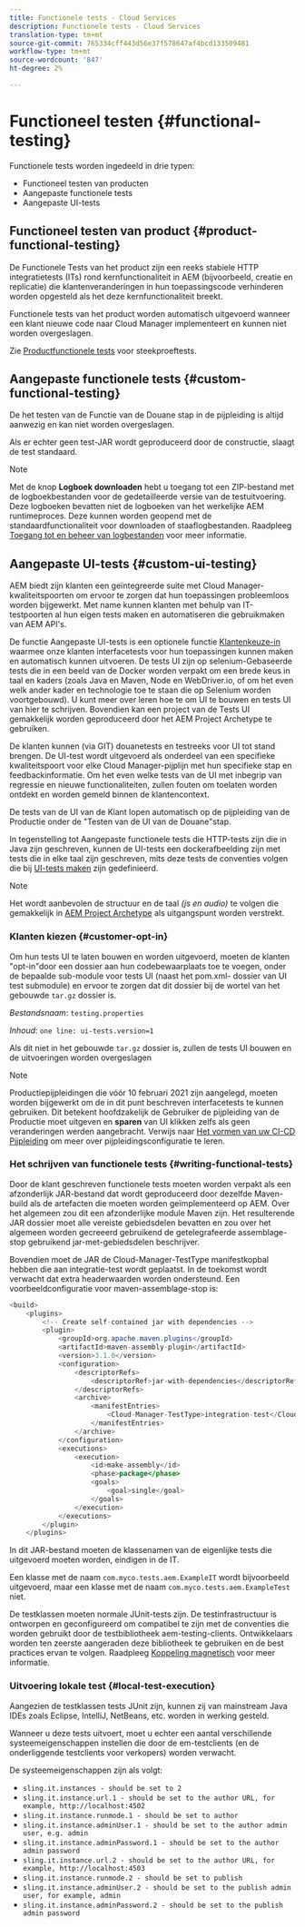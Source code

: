 ```yaml
---
title: Functionele tests - Cloud Services
description: Functionele tests - Cloud Services
translation-type: tm+mt
source-git-commit: 765334cff443d56e37f578647af4bcd133509481
workflow-type: tm+mt
source-wordcount: '847'
ht-degree: 2%

---
```



# Functioneel testen {#functional-testing}

Functionele tests worden ingedeeld in drie typen:

* Functioneel testen van producten
* Aangepaste functionele tests
* Aangepaste UI-tests

## Functioneel testen van product {#product-functional-testing}

De Functionele Tests van het product zijn een reeks stabiele HTTP integratietests (ITs) rond kernfunctionaliteit in AEM (bijvoorbeeld, creatie en replicatie) die klantenveranderingen in hun toepassingscode verhinderen worden opgesteld als het deze kernfunctionaliteit breekt.

Functionele tests van het product worden automatisch uitgevoerd wanneer een klant nieuwe code naar Cloud Manager implementeert en kunnen niet worden overgeslagen.

Zie [Productfunctionele tests](https://github.com/adobe/aem-test-samples/tree/aem-cloud/smoke) voor steekproeftests.

## Aangepaste functionele tests {#custom-functional-testing}

De het testen van de Functie van de Douane stap in de pijpleiding is altijd aanwezig en kan niet worden overgeslagen.

Als er echter geen test-JAR wordt geproduceerd door de constructie, slaagt de test standaard.

>[!NOTE]
>Met de knop **Logboek downloaden** hebt u toegang tot een ZIP-bestand met de logboekbestanden voor de gedetailleerde versie van de testuitvoering. Deze logboeken bevatten niet de logboeken van het werkelijke AEM runtimeproces. Deze kunnen worden geopend met de standaardfunctionaliteit voor downloaden of staaflogbestanden. Raadpleeg [Toegang tot en beheer van logbestanden](/help/implementing/cloud-manager/manage-logs.md) voor meer informatie.

## Aangepaste UI-tests {#custom-ui-testing}

AEM biedt zijn klanten een geïntegreerde suite met Cloud Manager-kwaliteitspoorten om ervoor te zorgen dat hun toepassingen probleemloos worden bijgewerkt. Met name kunnen klanten met behulp van IT-testpoorten al hun eigen tests maken en automatiseren die gebruikmaken van AEM API&#39;s.

De functie Aangepaste UI-tests is een optionele functie [Klantenkeuze-in](#customer-opt-in) waarmee onze klanten interfacetests voor hun toepassingen kunnen maken en automatisch kunnen uitvoeren. De tests UI zijn op selenium-Gebaseerde tests die in een beeld van de Docker worden verpakt om een brede keus in taal en kaders (zoals Java en Maven, Node en WebDriver.io, of om het even welk ander kader en technologie toe te staan die op Selenium worden voortgebouwd). U kunt meer over leren hoe te om UI te bouwen en tests UI van hier te schrijven. Bovendien kan een project van de Tests UI gemakkelijk worden geproduceerd door het AEM Project Archetype te gebruiken.

De klanten kunnen (via GIT) douanetests en testreeks voor UI tot stand brengen. De UI-test wordt uitgevoerd als onderdeel van een specifieke kwaliteitspoort voor elke Cloud Manager-pijplijn met hun specifieke stap en feedbackinformatie. Om het even welke tests van de UI met inbegrip van regressie en nieuwe functionaliteiten, zullen fouten om toelaten worden ontdekt en worden gemeld binnen de klantencontext.

De tests van de UI van de Klant lopen automatisch op de pijpleiding van de Productie onder de &quot;Testen van de UI van de Douane&quot;stap.

In tegenstelling tot Aangepaste functionele tests die HTTP-tests zijn die in Java zijn geschreven, kunnen de UI-tests een dockerafbeelding zijn met tests die in elke taal zijn geschreven, mits deze tests de conventies volgen die bij [UI-tests maken](https://experienceleague.adobe.com/docs/experience-manager-cloud-service/implementing/using-cloud-manager/test-results/ui-testing.html?lang=en#building-ui-tests) zijn gedefinieerd.

>[!NOTE]
>Het wordt aanbevolen de structuur en de taal *(js en audio)* te volgen die gemakkelijk in [AEM Project Archetype](https://github.com/adobe/aem-project-archetype/tree/master/src/main/archetype/ui.tests) als uitgangspunt worden verstrekt.

### Klanten kiezen {#customer-opt-in}

Om hun tests UI te laten bouwen en worden uitgevoerd, moeten de klanten &quot;opt-in&quot;door een dossier aan hun codebewaarplaats toe te voegen, onder de bepaalde sub-module voor tests UI (naast het pom.xml- dossier van UI test submodule) en ervoor te zorgen dat dit dossier bij de wortel van het gebouwde `tar.gz` dossier is.

*Bestandsnaam*: `testing.properties`

*Inhoud*:  `one line: ui-tests.version=1`

Als dit niet in het gebouwde `tar.gz` dossier is, zullen de tests UI bouwen en de uitvoeringen worden overgeslagen

>[!NOTE]
>Productiepijpleidingen die vóór 10 februari 2021 zijn aangelegd, moeten worden bijgewerkt om de in dit punt beschreven interfacetests te kunnen gebruiken. Dit betekent hoofdzakelijk de Gebruiker de pijpleiding van de Productie moet uitgeven en **sparen** van UI klikken zelfs als geen veranderingen werden aangebracht.
>Verwijs naar [Het vormen van uw CI-CD Pijpleiding](https://experienceleague.adobe.com/docs/experience-manager-cloud-service/implementing/using-cloud-manager/configure-pipeline.html?lang=en#using-cloud-manager) om meer over pijpleidingsconfiguratie te leren.

### Het schrijven van functionele tests {#writing-functional-tests}

Door de klant geschreven functionele tests moeten worden verpakt als een afzonderlijk JAR-bestand dat wordt geproduceerd door dezelfde Maven-build als de artefacten die moeten worden geïmplementeerd op AEM. Over het algemeen zou dit een afzonderlijke module Maven zijn. Het resulterende JAR dossier moet alle vereiste gebiedsdelen bevatten en zou over het algemeen worden gecreeerd gebruikend de getelegrafeerde assemblage-stop gebruikend jar-met-gebiedsdelen beschrijver.

Bovendien moet de JAR de Cloud-Manager-TestType manifestkopbal hebben die aan integratie-test wordt geplaatst. In de toekomst wordt verwacht dat extra headerwaarden worden ondersteund. Een voorbeeldconfiguratie voor maven-assemblage-stop is:

```java
<build>
    <plugins>
        <!-- Create self-contained jar with dependencies -->
        <plugin>
            <groupId>org.apache.maven.plugins</groupId>
            <artifactId>maven-assembly-plugin</artifactId>
            <version>3.1.0</version>
            <configuration>
                <descriptorRefs>
                    <descriptorRef>jar-with-dependencies</descriptorRef>
                </descriptorRefs>
                <archive>
                    <manifestEntries>
                        <Cloud-Manager-TestType>integration-test</Cloud-Manager-TestType>
                    </manifestEntries>
                </archive>
            </configuration>
            <executions>
                <execution>
                    <id>make-assembly</id>
                    <phase>package</phase>
                    <goals>
                        <goal>single</goal>
                    </goals>
                </execution>
            </executions>
        </plugin>
    </plugins>
```

In dit JAR-bestand moeten de klassenamen van de eigenlijke tests die uitgevoerd moeten worden, eindigen in de IT.

Een klasse met de naam `com.myco.tests.aem.ExampleIT` wordt bijvoorbeeld uitgevoerd, maar een klasse met de naam `com.myco.tests.aem.ExampleTest` niet.

De testklassen moeten normale JUnit-tests zijn. De testinfrastructuur is ontworpen en geconfigureerd om compatibel te zijn met de conventies die worden gebruikt door de testbibliotheek aem-testing-clients. Ontwikkelaars worden ten zeerste aangeraden deze bibliotheek te gebruiken en de best practices ervan te volgen. Raadpleeg [Koppeling magnetisch](https://github.com/adobe/aem-testing-clients) voor meer informatie.

### Uitvoering lokale test {#local-test-execution}

Aangezien de testklassen tests JUnit zijn, kunnen zij van mainstream Java IDEs zoals Eclipse, IntelliJ, NetBeans, etc. worden in werking gesteld.

Wanneer u deze tests uitvoert, moet u echter een aantal verschillende systeemeigenschappen instellen die door de em-testclients (en de onderliggende testclients voor verkopers) worden verwacht.

De systeemeigenschappen zijn als volgt:

* `sling.it.instances - should be set to 2`
* `sling.it.instance.url.1 - should be set to the author URL, for example, http://localhost:4502`
* `sling.it.instance.runmode.1 - should be set to author`
* `sling.it.instance.adminUser.1 - should be set to the author admin user, e.g. admin`
* `sling.it.instance.adminPassword.1 - should be set to the author admin password`
* `sling.it.instance.url.2 - should be set to the author URL, for example, http://localhost:4503`
* `sling.it.instance.runmode.2 - should be set to publish`
* `sling.it.instance.adminUser.2 - should be set to the publish admin user, for example, admin`
* `sling.it.instance.adminPassword.2 - should be set to the publish admin password`

